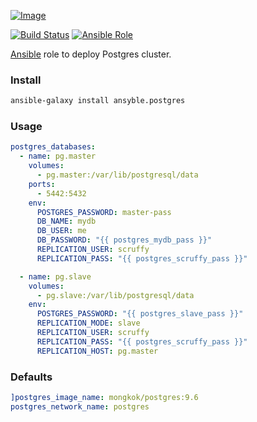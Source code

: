 [ ![Image](https://cloud.githubusercontent.com/assets/5514990/24834935/e0d1db04-1d1c-11e7-8ad0-53fd45ff13c3.png "Ansible") ](https://www.ansible.com/ "Ansible")

[![Build Status](https://travis-ci.org/ansyble/role-postgres.svg?branch=master)](https://travis-ci.org/ansyble/role-postgres)
[![Ansible Role](https://img.shields.io/ansible/role/xx.svg)](https://galaxy.ansible.com/ansyble/postgres/)

[Ansible](http://www.ansible.com) role to deploy Postgres cluster.

### Install

```sh
ansible-galaxy install ansyble.postgres
```

### Usage

```yml
postgres_databases:
  - name: pg.master
    volumes:
      - pg.master:/var/lib/postgresql/data
    ports:
      - 5442:5432
    env:
      POSTGRES_PASSWORD: master-pass
      DB_NAME: mydb
      DB_USER: me
      DB_PASSWORD: "{{ postgres_mydb_pass }}"
      REPLICATION_USER: scruffy
      REPLICATION_PASS: "{{ postgres_scruffy_pass }}"

  - name: pg.slave
    volumes:
      - pg.slave:/var/lib/postgresql/data
    env:
      POSTGRES_PASSWORD: "{{ postgres_slave_pass }}"
      REPLICATION_MODE: slave
      REPLICATION_USER: scruffy
      REPLICATION_PASS: "{{ postgres_scruffy_pass }}"
      REPLICATION_HOST: pg.master
```

### Defaults

```yml
]postgres_image_name: mongkok/postgres:9.6
postgres_network_name: postgres
```
